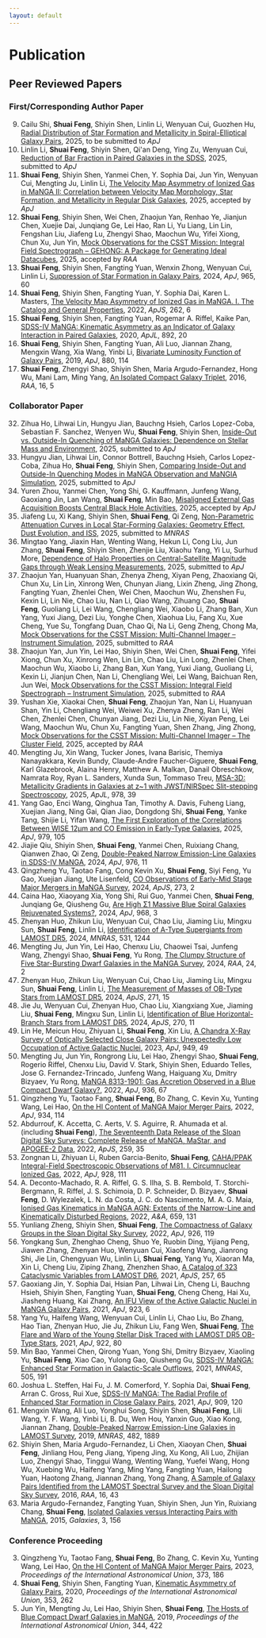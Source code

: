 ```yaml
---
layout: default
---
```


# Publication

## Peer Reviewed Papers

### First/Corresponding Author Paper
9. Cailu Shi, **Shuai Feng**, Shiyin Shen, Linlin Li, Wenyuan Cui, Guozhen Hu, [Radial Distribution of Star Formation and Metallicity in Spiral-Elliptical Galaxy Pairs](), 2025, to be submitted to *ApJ*
8. Linlin Li, **Shuai Feng**, Shiyin Shen, Qi'an Deng, Ying Zu, Wenyuan Cui, [Reduction of Bar Fraction in Paired Galaxies in the SDSS](), 2025, submitted to *ApJ*
7. **Shuai Feng**, Shiyin Shen, Yanmei Chen, Y. Sophia Dai, Jun Yin, Wenyuan Cui, Mengting Ju, Linlin Li, [The Velocity Map Asymmetry of Ionized Gas in MaNGA II: Correlation between Velocity Map Morphology, Star Formation, and Metallicity in Regular Disk Galaxies](), 2025, accepted by *ApJ*
6. **Shuai Feng**, Shiyin Shen, Wei Chen, Zhaojun Yan, Renhao Ye, Jianjun Chen, Xuejie Dai, Junqiang Ge, Lei Hao, Ran Li, Yu Liang, Lin Lin, Fengshan Liu, Jiafeng Lu, Zhengyi Shao, Maochun Wu, Yifei Xiong, Chun Xu, Jun Yin, [Mock Observations for the CSST Mission: Integral Field Spectrograph – GEHONG: A Package for Generating Ideal Datacubes](), 2025, accepted by *RAA*
5. **Shuai Feng**, Shiyin Shen, Fangting Yuan, Wenxin Zhong, Wenyuan Cui, Linlin Li, [Suppression of Star Formation in Galaxy Pairs](https://ui.adsabs.harvard.edu/abs/2024arXiv240309957F/abstract), 2024, *ApJ*, 965, 60
4. **Shuai Feng**, Shiyin Shen, Fangting Yuan, Y. Sophia Dai, Karen L. Masters, [The Velocity Map Asymmetry of Ionized Gas in MaNGA. I. The Catalog and General Properties](https://ui.adsabs.harvard.edu/abs/2022ApJS..262....6F/abstract), 2022, *ApJS*, 262, 6
3. **Shuai Feng**, Shiyin Shen, Fangting Yuan, Rogemar A. Riffel, Kaike Pan, [SDSS-IV MaNGA: Kinematic Asymmetry as an Indicator of Galaxy Interaction in Paired Galaxies](https://ui.adsabs.harvard.edu/abs/2020ApJ...892L..20F/abstract), 2020, *ApJL*, 892, 20
2. **Shuai Feng**, Shiyin Shen, Fangting Yuan, Ali Luo, Jiannan Zhang, Mengxin Wang, Xia Wang, Yinbi Li, [Bivariate Luminosity Function of Galaxy Pairs](https://ui.adsabs.harvard.edu/abs/2019ApJ...880..114F/abstract), 2019, *ApJ*, 880, 114
1. **Shuai Feng**, Zhengyi Shao, Shiyin Shen, Maria Argudo-Fernandez, Hong Wu, Mani Lam, Ming Yang, [An Isolated Compact Galaxy Triplet](https://ui.adsabs.harvard.edu/abs/2016RAA....16...72F/abstract), 2016, *RAA*, 16, 5

### Collaborator Paper
32. Zihua Ho, Lihwai Lin, Hungyu Jian, Bauchng Hsieh, Carlos Lopez-Coba, Sebastian F. Sanchez, Wenyen Wu, **Shuai Feng**, Shiyin Shen, [Inside-Out vs. Outside-In Quenching of MaNGA Galaxies: Dependence on Stellar Mass and Environment](), 2025, submitted to *ApJ*
31. Hungyu Jian, Lihwai Lin, Connor Bottrell, Bauchng Hsieh, Carlos Lopez-Coba, Zihua Ho, **Shuai Feng**, Shiyin Shen, [Comparing Inside-Out and Outside-In Quenching Modes in MaNGA Observation and MaNGIA Simulation](), 2025, submitted to *ApJ*
30. Yuren Zhou, Yanmei Chen, Yong Shi, G. Kauffmann, Junfeng Wang, Gaoxiang Jin, Lan Wang, **Shuai Feng**, Min Bao, [Misaligned External Gas Acquisition Boosts Central Black Hole Activities](https://ui.adsabs.harvard.edu/abs/2025arXiv250700627Z/abstract), 2025, accepted by *ApJ*
29. Jiafeng Lu, Xi Kang, Shiyin Shen, **Shuai Feng**, Qi Zeng, [Non-Parametric Attenuation Curves in Local Star-Forming Galaxies: Geometry Effect, Dust Evolution, and ISS](), 2025, submitted to *MNRAS*
28. Mingtao Yang, Jiaxin Han, Wenting Wang, Hekun Li, Cong Liu, Jun Zhang, **Shuai Feng**, Shiyin Shen, Zhenjie Liu, Xiaohu Yang, Yi Lu, Surhud More, [Dependence of Halo Properties on Central-Satellite Magnitude Gaps through Weak Lensing Measurements](), 2025, submitted to *ApJ*
27. Zhaojun Yan, Huanyuan Shan, Zhenya Zheng, Xiyan Peng, Zhaoxiang Qi, Chun Xu, Lin Lin, Xinrong Wen, Chunyan Jiang, Lixin Zheng, Jing Zhong, Fangting Yuan, Zhenlei Chen, Wei Chen, Maochun Wu, Zhenshen Fu, Kexin Li, Lin Nie, Chao Liu, Nan Li, Qiao Wang, Zihuang Cao, **Shuai Feng**, Guoliang Li, Lei Wang, Chengliang Wei, Xiaobo Li, Zhang Ban, Xun Yang, Yuxi Jiang, Dezi Liu, Yonghe Chen, Xiaohua Liu, Fang Xu, Xue Cheng, Yue Su, Tongfang Duan, Chao Qi, Na Li, Geng Zheng, Chong Ma, [Mock Observations for the CSST Mission: Multi-Channel Imager – Instrument Simulation](), 2025, submitted to *RAA*
26. Zhaojun Yan, Jun Yin, Lei Hao, Shiyin Shen, Wei Chen, **Shuai Feng**, Yifei Xiong, Chun Xu, Xinrong Wen, Lin Lin, Chao Liu, Lin Long, Zhenlei Chen, Maochun Wu, Xiaobo Li, Zhang Ban, Xun Yang, Yuxi Jiang, Guoliang Li, Kexin Li, Jianjun Chen, Nan Li, Chengliang Wei, Lei Wang, Baichuan Ren, Jun Wei, [Mock Observations for the CSST Mission: Integral Field Spectrograph – Instrument Simulation](), 2025, submitted to *RAA*
25. Yushan Xie, Xiaokai Chen, **Shuai Feng**, Zhaojun Yan, Nan Li, Huanyuan Shan, Yin Li, Chengliang Wei, Weiwei Xu, Zhenya Zheng, Ran Li, Wei Chen, Zhenlei Chen, Chunyan Jiang, Dezi Liu, Lin Nie, Xiyan Peng, Lei Wang, Maochun Wu, Chun Xu, Fangting Yuan, Shen Zhang, Jing Zhong, [Mock Observations for the CSST Mission: Multi-Channel Imager – The Cluster Field](), 2025, accepted by *RAA*
24. Mengting Ju, Xin Wang, Tucker Jones, Ivana Barisic, Themiya Nanayakkara, Kevin Bundy, Claude-Andre Faucher-Giguere, **Shuai Feng**, Karl Glazebrook, Alaina Henry, Matthew A. Malkan, Danail Obreschkow, Namrata Roy, Ryan L. Sanders, Xunda Sun, Tommaso Treu, [MSA-3D: Metallicity Gradients in Galaxies at z~1 with JWST/NIRSpec Slit-stepping Spectroscopy](https://ui.adsabs.harvard.edu/abs/2025ApJ...978L..39J/abstract), 2025, *ApJL*, 978, 39
23. Yang Gao, Enci Wang, Qinghua Tan, Timothy A. Davis, Fuheng Liang, Xuejian Jiang, Ning Gai, Qian Jiao, Dongdong Shi, **Shuai Feng**, Yanke Tang, Shijie Li, Yifan Wang, [The First Exploration of the Correlations Between WISE 12μm and CO Emission in Early-Type Galaxies](https://ui.adsabs.harvard.edu/abs/2025ApJ...979..105G/abstract), 2025, *ApJ*, 979, 105
22. Jiajie Qiu, Shiyin Shen, **Shuai Feng**, Yanmei Chen, Ruixiang Chang, Qianwen Zhao, Qi Zeng, [Double-Peaked Narrow Emission-Line Galaxies in SDSS-IV MaNGA](https://ui.adsabs.harvard.edu/abs/2024ApJ...976...15Q/abstract), 2024, *ApJ*, 976, 11
21. Qingzheng Yu, Taotao Fang, Cong Kevin Xu, **Shuai Feng**, Siyi Feng, Yu Gao, Xuejian Jiang, Ute Lisenfeld, [CO Observations of Early-Mid Stage Major Mergers in MaNGA Survey](https://ui.adsabs.harvard.edu/abs/2024ApJS..273....2Y/abstract), 2024, *ApJS*, 273, 2
20. Caina Hao, Xiaoyang Xia, Yong Shi, Rui Guo, Yanmei Chen, **Shuai Feng**, Junqiang Ge, Qiusheng Gu, [Are High Σ1 Massive Blue Spiral Galaxies Rejuvenated Systems?](https://ui.adsabs.harvard.edu/abs/2024ApJ...968....3H/abstract), 2024, *ApJ*, 968, 3
19. Zhenyan Huo, Zhikun Liu, Wenyuan Cui, Chao Liu, Jiaming Liu, Mingxu Sun, **Shuai Feng**, Linlin Li, [Identification of A-Type Supergiants from LAMOST DR5](https://ui.adsabs.harvard.edu/abs/2024MNRAS.531.1244H/abstract), 2024, *MNRAS*, 531, 1244
18. Mengting Ju, Jun Yin, Lei Hao, Chenxu Liu, Chaowei Tsai, Junfeng Wang, Zhengyi Shao, **Shuai Feng**, Yu Rong, [The Clumpy Structure of Five Star-Bursting Dwarf Galaxies in the MaNGA Survey](https://ui.adsabs.harvard.edu/abs/2024RAA....24b5008J/abstract), 2024, *RAA*, 24, 2
17. Zhenyan Huo, Zhikun Liu, Wenyuan Cui, Chao Liu, Jiaming Liu, Mingxu Sun, **Shuai Feng**, Linlin Li, [The Measurement of Masses of OB-Type Stars from LAMOST DR5](https://ui.adsabs.harvard.edu/abs/2024ApJS..271...15H/abstract), 2024, *ApJS*, 271, 15
16. Jie Ju, Wenyuan Cui, Zhenyan Huo, Chao Liu, Xiangxiang Xue, Jiaming Liu, **Shuai Feng**, Mingxu Sun, Linlin Li, [Identification of Blue Horizontal-Branch Stars from LAMOST DR5](https://ui.adsabs.harvard.edu/abs/2024ApJS..270...11J/abstract), 2024, *ApJS*, 270, 11
15. Lin He, Meicun Hou, Zhiyuan Li, **Shuai Feng**, Xin Liu, [A Chandra X-Ray Survey of Optically Selected Close Galaxy Pairs: Unexpectedly Low Occupation of Active Galactic Nuclei](https://ui.adsabs.harvard.edu/abs/2023ApJ...949...49H/abstract), 2023, *ApJ*, 949, 49
14. Mengting Ju, Jun Yin, Rongrong Liu, Lei Hao, Zhengyi Shao, **Shuai Feng**, Rogerio Riffel, Chenxu Liu, David V. Stark, Shiyin Shen, Eduardo Telles, Jose G. Fernandez-Trincado, Junfeng Wang, Haiguang Xu, Dmitry Bizyaev, Yu Rong, [MaNGA 8313-1901: Gas Accretion Observed in a Blue Compact Dwarf Galaxy?](https://ui.adsabs.harvard.edu/abs/2022ApJ...938...96J/abstract), 2022, *ApJ*, 936, 67
13. Qingzheng Yu, Taotao Fang, **Shuai Feng**, Bo Zhang, C. Kevin Xu, Yunting Wang, Lei Hao, [On the HI Content of MaNGA Major Merger Pairs](https://ui.adsabs.harvard.edu/abs/2022ApJ...934..114Y/abstract), 2022, *ApJ*, 934, 114
12. Abdurrouf, K. Accetta, C. Aerts, V. S. Aguirre, R. Ahumada et al. (including **Shuai Feng**), [The Seventeenth Data Release of the Sloan Digital Sky Surveys: Complete Release of MaNGA, MaStar, and APOGEE-2 Data](https://ui.adsabs.harvard.edu/abs/2022ApJS..259...35A/abstract), 2022, *ApJS*, 259, 35
11. Zongnan Li, Zhiyuan Li, Ruben Garcia-Benito, **Shuai Feng**, [CAHA/PPAK Integral-Field Spectroscopic Observations of M81. I. Circumnuclear Ionized Gas](https://ui.adsabs.harvard.edu/abs/2022ApJ...928..111L/abstract), 2022, *ApJ*, 928, 111
10. A. Deconto-Machado, R. A. Riffel, G. S. Ilha, S. B. Rembold, T. Storchi-Bergmann, R. Riffel, J. S. Schimoia, D. P. Schneider, D. Bizyaev, **Shuai Feng**, D. Wylezalek, L. N. da Costa, J. C. do Nascimento, M. A. G. Maia, [Ionised Gas Kinematics in MaNGA AGN: Extents of the Narrow-Line and Kinematically Disturbed Regions](https://ui.adsabs.harvard.edu/abs/2022A&A...659A.131D/abstract), 2022, *A&A*, 659, 131
9. Yunliang Zheng, Shiyin Shen, **Shuai Feng**, [The Compactness of Galaxy Groups in the Sloan Digital Sky Survey](https://ui.adsabs.harvard.edu/abs/2022ApJ...926..119Z/abstract), 2022, *ApJ*, 926, 119
8. Yongkang Sun, Zhenghao Cheng, Shuo Ye, Ruobin Ding, Yijiang Peng, Jiawen Zhang, Zhenyan Huo, Wenyuan Cui, Xiaofeng Wang, Jianrong Shi, Jie Lin, Chengyuan Wu, Linlin Li, **Shuai Feng**, Yang Yu, Xiaoran Ma, Xin Li, Cheng Liu, Ziping Zhang, Zhenzhen Shao, [A Catalog of 323 Cataclysmic Variables from LAMOST DR6](https://ui.adsabs.harvard.edu/abs/2021ApJS..257...65S/abstract), 2021, *ApJS*, 257, 65
7. Gaoxiang Jin, Y. Sophia Dai, Hsian Pan, Lihwai Lin, Cheng Li, Bauchng Hsieh, Shiyin Shen, Fangting Yuan, **Shuai Feng**, Cheng Cheng, Hai Xu, Jiasheng Huang, Kai Zhang, [An IFU View of the Active Galactic Nuclei in MaNGA Galaxy Pairs](https://ui.adsabs.harvard.edu/abs/2021ApJ...923....6J/abstract), 2021, *ApJ*, 923, 6
6. Yang Yu, Haifeng Wang, Wenyuan Cui, Linlin Li, Chao Liu, Bo Zhang, Hao Tian, Zhenyan Huo, Jie Ju, Zhikun Liu, Fang Wen, **Shuai Feng**, [The Flare and Warp of the Young Stellar Disk Traced with LAMOST DR5 OB-Type Stars](https://ui.adsabs.harvard.edu/abs/2021ApJ...922...80Y/abstract), 2021, *ApJ*, 922, 80
5. Min Bao, Yanmei Chen, Qirong Yuan, Yong Shi, Dmitry Bizyaev, Xiaoling Yu, **Shuai Feng**, Xiao Cao, Yulong Gao, Qiusheng Gu, [SDSS-IV MaNGA: Enhanced Star Formation in Galactic-Scale Outflows](https://ui.adsabs.harvard.edu/abs/2021MNRAS.505..191B/abstract), 2021, *MNRAS*, 505, 191
4. Joshua L. Steffen, Hai Fu, J. M. Comerford, Y. Sophia Dai, **Shuai Feng**, Arran C. Gross, Rui Xue, [SDSS-IV MaNGA: The Radial Profile of Enhanced Star Formation in Close Galaxy Pairs](https://ui.adsabs.harvard.edu/abs/2021ApJ...909..120S/abstract), 2021, *ApJ*, 909, 120
3. Mengxin Wang, Ali Luo, Yonghui Song, Shiyin Shen, **Shuai Feng**, Lili Wang, Y. F. Wang, Yinbi Li, B. Du, Wen Hou, Yanxin Guo, Xiao Kong, Jiannan Zhang, [Double-Peaked Narrow Emission-Line Galaxies in LAMOST Survey](https://ui.adsabs.harvard.edu/abs/2019MNRAS.482.1889W/abstract), 2019, *MNRAS*, 482, 1889
2. Shiyin Shen, Maria Argudo-Fernandez, Li Chen, Xiaoyan Chen, **Shuai Feng**, Jinliang Hou, Peng Jiang, Yipeng Jing, Xu Kong, Ali Luo, Zhijian Luo, Zhengyi Shao, Tinggui Wang, Wenting Wang, Yuefei Wang, Hong Wu, Xuebing Wu, Haifeng Yang, Ming Yang, Fangting Yuan, Hailong Yuan, Haotong Zhang, Jiannan Zhang, Yong Zhang, [A Sample of Galaxy Pairs Identified from the LAMOST Spectral Survey and the Sloan Digital Sky Survey](https://ui.adsabs.harvard.edu/abs/2016RAA....16...43S/abstract), 2016, *RAA*, 16, 43
1. Maria Argudo-Fernandez, Fangting Yuan, Shiyin Shen, Jun Yin, Ruixiang Chang, **Shuai Feng**, [Isolated Galaxies versus Interacting Pairs with MaNGA](https://ui.adsabs.harvard.edu/abs/2015Galax...3..156A/abstract), 2015, *Galaxies*, 3, 156

### Conference Proceeding

3. Qingzheng Yu, Taotao Fang, **Shuai Feng**, Bo Zhang, C. Kevin Xu, Yunting Wang, Lei Hao, [On the HI Content of MaNGA Major Merger Pairs](https://ui.adsabs.harvard.edu/abs/2023IAUS..373..186Y/abstract), 2023, *Proceedings of the International Astronomical Union*, 373, 186
2. **Shuai Feng**, Shiyin Shen, Fangting Yuan, [Kinematic Asymmetry of Galaxy Pairs](https://ui.adsabs.harvard.edu/abs/2020IAUS..353..262F/abstract), 2020, *Proceedings of the International Astronomical Union*, 353, 262
1. Jun Yin, Mengting Ju, Lei Hao, Shiyin Shen, **Shuai Feng**, [The Hosts of Blue Compact Dwarf Galaxies in MaNGA](https://ui.adsabs.harvard.edu/abs/2019IAUS..344..422Y/abstract), 2019, *Proceedings of the International Astronomical Union*, 344, 422

